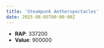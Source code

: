 ```yaml
---
title: 'Steampunk Aetherspectacles'
date: 2025-08-05T00:00:00Z
---
```

- **RAP**: 337200
- **Value**: 900000
